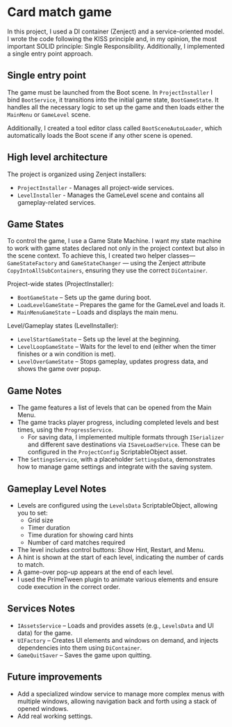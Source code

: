 # Card match game

In this project, I used a DI container (Zenject) and a service-oriented model. I wrote the code following the KISS principle and, in my opinion, the most important SOLID principle: Single Responsibility. Additionally, I implemented a single entry point approach.

## Single entry point
The game must be launched from the Boot scene. In `ProjectInstaller` I bind `BootService`, it transitions into the initial game state, `BootGameState`. It handles all the necessary logic to set up the game and then loads either the `MainMenu` or `GameLevel` scene.

Additionally, I created a tool editor class called `BootSceneAutoLoader`, which automatically loads the Boot scene if any other scene is opened.

## High level architecture
The project is organized using Zenject installers:

* `ProjectInstaller` - Manages all project-wide services.
* `LevelInstaller` - Manages the GameLevel scene and contains all gameplay-related services.

## Game States
To control the game, I use a Game State Machine. I want my state machine to work with game states declared not only in the project context but also in the scene context. To achieve this, I created two helper classes—`GameStateFactory` and `GameStateChanger` — using the Zenject attribute `CopyIntoAllSubContainers`, ensuring they use the correct `DiContainer`.

Project-wide states (ProjectInstaller):
* `BootGameState` – Sets up the game during boot.
* `LoadLevelGameState` – Prepares the game for the GameLevel and loads it.
* `MainMenuGameState` – Loads and displays the main menu.

Level/Gameplay states (LevelInstaller):
* `LevelStartGameState` – Sets up the level at the beginning.
* `LevelLoopGameState` – Waits for the level to end (either when the timer finishes or a win condition is met).
* `LevelOverGameState` – Stops gameplay, updates progress data, and shows the game over popup.

## Game Notes
* The game features a list of levels that can be opened from the Main Menu.
* The game tracks player progress, including completed levels and best times, using the `ProgressService`.
  * For saving data, I implemented multiple formats through `ISerializer` and different save destinations via `ISaveLoadService`. These can be configured in the `ProjectConfig` ScriptableObject asset.
* The `SettingsService`, with a placeholder `SettingsData`, demonstrates how to manage game settings and integrate with the saving system.

## Gameplay Level Notes
* Levels are configured using the `LevelsData` ScriptableObject, allowing you to set:
  * Grid size
  * Timer duration
  * Time duration for showing card hints
  * Number of card matches required
* The level includes control buttons: Show Hint, Restart, and Menu.
* A hint is shown at the start of each level, indicating the number of cards to match.
* A game-over pop-up appears at the end of each level.
* I used the PrimeTween plugin to animate various elements and ensure code execution in the correct order.

## Services Notes
* `IAssetsService` – Loads and provides assets (e.g., `LevelsData` and UI data) for the game.
* `UIFactory` – Creates UI elements and windows on demand, and injects dependencies into them using `DiContainer`.
* `GameQuitSaver` – Saves the game upon quitting.

## Future improvements
* Add a specialized window service to manage more complex menus with multiple windows, allowing navigation back and forth using a stack of opened windows.
* Add real working settings.
